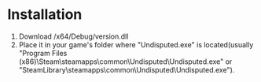 # Installation

 1. Download /x64/Debug/version.dll
 2. Place it in your game's folder where "Undisputed.exe" is located(usually "Program Files (x86)\Steam\steamapps\common\Undisputed\Undisputed.exe" or "SteamLibrary\steamapps\common\Undisputed\Undisputed.exe").
